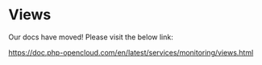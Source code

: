 # Views

Our docs have moved! Please visit the below link:

https://doc.php-opencloud.com/en/latest/services/monitoring/views.html
